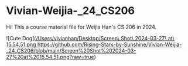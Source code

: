 # Vivian-Weijia-_24_CS206
Hi! This a course material file for Weijia Han's CS 206 in 2024.


![Cute Dog]([/Users/vivianhan/Desktop/Screen\ Shot\ 2024-03-27\ at\ 15.54.51.png ](https://github.com/Rising-Stars-by-Sunshine/Vivian-Weijia-_24_CS206/blob/main/Screen%20Shot%202024-03-27%20at%2015.54.51.png?raw=true)https://github.com/Rising-Stars-by-Sunshine/Vivian-Weijia-_24_CS206/blob/main/Screen%20Shot%202024-03-27%20at%2015.54.51.png?raw=true)



